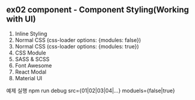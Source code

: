 ## ex02 component - Component Styling(Working with UI)
01. Inline Styling
02. Normal CSS (css-loader options: {modules: false})
03. Normal CSS (css-loader options: {modules: true})
04. CSS Module
05. SASS & SCSS
06. Font Awesome
07. React Modal
08. Material UI

예제 실행
npm run debug src={01|02|03|04|...} moduels={false|true}